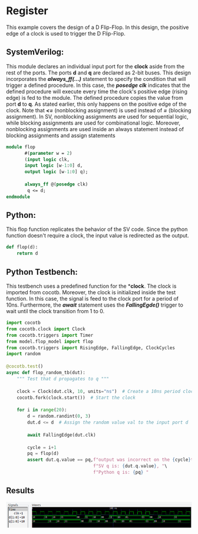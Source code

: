 # Register

This example covers the design of a D Flip-Flop. In this design, the positive edge of a clock is used to trigger 
the D Flip-Flop. 

## SystemVerilog:

This module declares an individual input port for the **clock** aside from the rest of the ports. The ports **d** and **q** 
are declared as 2-bit buses. This design incorporates the ***always_ff(…)*** statement to specify the condition that will 
trigger a defined procedure. In this case, the ***posedge clk*** indicates that the defined procedure will execute every time the 
clock's positive edge (rising edge) is fed to the module. The defined procedure copies the value from port **d** to **q**. 
As stated earlier, this only happens on the positive edge of the clock. Note that ***<=*** (nonblocking assignment) is 
used instead of ***=*** (blocking assignment). In SV, nonblocking assignments are used for sequential logic, while 
blocking assignments are used for combinational logic. Moreover, nonblocking assignments are used inside an always 
statement instead of blocking assignments and assign statements

```systemverilog
module flop
       #(parameter w = 2)
       (input logic clk,
       input logic [w-1:0] d,
       output logic [w-1:0] q);

       always_ff @(posedge clk)
        q <= d;
endmodule
```


## Python:

This flop function replicates the behavior of the SV code. Since the python function doesn't require a clock, 
the input value is redirected as the output.

```python
def flop(d):
    return d
```


## Python Testbench:
This testbench uses a predefined function for the ***clock**. The clock is imported from cocotb. Moreover, 
the clock is initialized inside the test function. In this case, the signal is feed to the clock port for a 
period of 10ns. Furthermore, the ***await*** statement uses the ***FallingEgde()*** trigger to wait until the clock 
transition from 1 to 0.

```python
import cocotb
from cocotb.clock import Clock
from cocotb.triggers import Timer
from model.flop_model import flop
from cocotb.triggers import RisingEdge, FallingEdge, ClockCycles
import random

@cocotb.test()
async def flop_random_tb(dut):
    """ Test that d propagates to q """

    clock = Clock(dut.clk, 10, units="ns")  # Create a 10ns period clock on port clk
    cocotb.fork(clock.start())  # Start the clock

    for i in range(20):
        d = random.randint(0, 3)
        dut.d <= d  # Assign the random value val to the input port d
        
        await FallingEdge(dut.clk)

        cycle = i+1
        pq = flop(d)
        assert dut.q.value == pq,f"output was incorrect on the {cycle}th cycle\n" \
                                 f"SV q is: {dut.q.value}, "\
                                 f"Python q is: {pq} "
```


## Results
![img11](/Images/img11.png)
